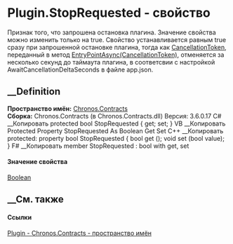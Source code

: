 # Plugin.StopRequested - свойство
Признак того, что запрошена остановка плагина. Значение свойства можно
изменить только на true. Свойство устанавливается равным true сразу при
запрошенной остановке плагина, тогда как
[CancellationToken](https://learn.microsoft.com/dotnet/api/system.threading.cancellationtoken),
переданный в метод
[EntryPointAsync(CancellationToken)](M_Chronos_Contracts_Plugin_EntryPointAsync.htm),
отменяется за несколько секунд до таймаута плагина, в соответсвии с настройкой
AwaitCancellationDeltaSeconds в файле app.json.
## __Definition
 **Пространство имён:** [Chronos.Contracts](N_Chronos_Contracts.htm)  
 **Сборка:** Chronos.Contracts (в Chronos.Contracts.dll) Версия: 3.6.0.17
C# __Копировать
     protected bool StopRequested { get; set; }
VB __Копировать
     Protected Property StopRequested As Boolean
    	Get
    	Set
C++ __Копировать
     protected:
    property bool StopRequested {
    	bool get ();
    	void set (bool value);
    }
F# __Копировать
     member StopRequested : bool with get, set
#### Значение свойства
[Boolean](https://learn.microsoft.com/dotnet/api/system.boolean)
##  __См. также
#### Ссылки
[Plugin - ](T_Chronos_Contracts_Plugin.htm)
[Chronos.Contracts - пространство имён](N_Chronos_Contracts.htm)
